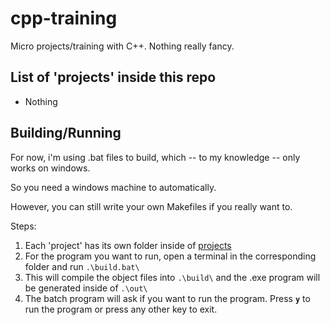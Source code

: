 
# cpp-training

Micro projects/training with C++. Nothing really fancy.

  

## List of 'projects' inside this repo

- Nothing

  

## Building/Running

For now, i'm using .bat files to build, which -- to my knowledge -- only works on windows.

So you need a windows machine to automatically.

However, you can still write your own Makefiles if you really want to.

  

Steps:

1. Each 'project' has its own folder inside of [projects](https://github.com/wictorcode/cpp-training/tree/main/projects)
2. For the program you want to run, open a terminal in the corresponding folder and run `.\build.bat\`
3. This will compile the object files into `.\build\` and the .exe program will be generated inside of `.\out\`
4. The batch program will ask if you want to run the program. Press **`y`** to run the program or press any other key to exit.
